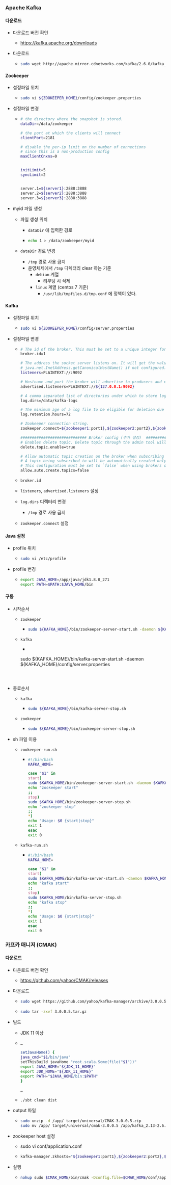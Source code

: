 

### Apache Kafka

#### 다운로드

- 다운로드 버전 확인 

  - https://kafka.apache.org/downloads

- 다운로드

  - ```bash
    sudo wget http://apache.mirror.cdnetworks.com/kafka/2.6.0/kafka_2.13-2.6.0.tgz
    ```

#### Zookeeper

- 설정파일 위치
  - ```bash
    sudo vi ${ZOOKEEPER_HOME}/config/zookeeper.properties
    ```

- 설정파일 변경

  - ```sh
    # the directory where the snapshot is stored.
    dataDir=/data/zookeeper
    
    # the port at which the clients will connect
    clientPort=2181
    
    # disable the per-ip limit on the number of connections 
    # since this is a non-production config
    maxClientCnxns=0
    
    
    initLimit=5
    syncLimit=2
    
    
    server.1=${server1}:2888:3888
    server.2=${server2}:2888:3888
    server.3=${server3}:2888:3888
    ```
  
- myid 파일 생성

  - 파일 생성 위치

    - `dataDir` 에 입력한 경로

    - ```bash
      echo 1 > /data/zookeeper/myid
      ```

  - `dataDir` 경로 변경

    - `/tmp` 경로 사용 금지
    - 운영체제에서 `/tmp` 디렉터리 clear 하는 기준
      - `debian` 계열
        - 리부팅 시 삭제
      - `linux` 계열 (centos 7 기준)
        - `/usr/lib/tmpfiles.d/tmp.conf` 에 정책이 있다.

#### Kafka

- 설정파일 위치

  - ```bash
    sudo vi ${ZOOKEEPER_HOME}/config/server.properties
    ```

- 설정파일 변경
  - ```sh
    # The id of the broker. This must be set to a unique integer for each broker.
    broker.id=1
    
    # The address the socket server listens on. It will get the value returned from
    # java.net.InetAddress.getCanonicalHostName() if not configured.
    listeners=PLAINTEXT://:9092
    
    # Hostname and port the broker will advertise to producers and consumers.
    advertised.listeners=PLAINTEXT://${127.0.0.1:9092}
    
    # A comma separated list of directories under which to store log files
    log.dirs=/data/kafka-logs
    
    # The minimum age of a log file to be eligible for deletion due to age
    log.retention.hours=72
    
    # Zookeeper connection string.
    zookeeper.connect=${zookeeper1:port1},${zookeeper2:port2},${zookeeper3:port3}
    
    ############################# Broker config (추가 설정)  #############################
    # Enables delete topic. Delete topic through the admin tool will have no effect if this config is turned off
    delete.topic.enable=true
    
    # Allow automatic topic creation on the broker when subscribing to or assigning a topic.
    # A topic being subscribed to will be automatically created only if the broker allows for it using `auto.create.topics.enable` broker configuration.
    # This configuration must be set to `false` when using brokers older than 0.11.0
    allow.auto.create.topics=false
    ```

  - `broker.id`
  - `listeners`, `advertised.listeners` 설정
  - `log.dirs` 디렉터리 변경
    
    - `/tmp` 경로 사용 금지
  - `zookeeper.connect` 설정

#### Java 설정

- profile 위치

  - ```bash
    sudo vi /etc/profile
    ```

- profile 변경

  - ```sh
    export JAVA_HOME=/app/java/jdk1.8.0_271
    export PATH=$PATH:$JAVA_HOME/bin
    ```



#### 구동

- 시작순서

  - `zookeeper` 

    - ```sh
      sudo ${KAFKA_HOME}/bin/zookeeper-server-start.sh -daemon ${KAFKA_HOME}/config/zookeeper.properties
      ```

  - `kafka`

    - ```sh
    sudo ${KAFKA_HOME}/bin/kafka-server-start.sh -daemon ${KAFKA_HOME}/config/server.properties
      ```



- 종료순서

  - `kafka` 

    - ```sh
      sudo ${KAFKA_HOME}/bin/kafka-server-stop.sh
      ```

  - `zookeeper`

    - ```sh
      sudo ${KAFKA_HOME}/bin/zookeeper-server-stop.sh
      ```


- sh 파일 이용

  - `zookeeper-run.sh`

    - ```sh
      #!/bin/bash
      KAFKA_HOME=
      
      case "$1" in
      start)
      sudo $KAFKA_HOME/bin/zookeeper-server-start.sh -daemon $KAFKA_HOME/config/zookeeper.properties
      echo "zookeeper start"
      ;;
      stop)
      sudo $KAFKA_HOME/bin/zookeeper-server-stop.sh
      echo "zookeeper stop"
      ;;
      *)
      echo "Usage: $0 {start|stop}"
      exit 1
      esac
      exit 0
      ```

  - `kafka-run.sh`

    - ```sh
      #!/bin/bash
      KAFKA_HOME=
      
      case "$1" in
      start)
      sudo $KAFKA_HOME/bin/kafka-server-start.sh -daemon $KAFKA_HOME/config/server.properties
      echo "kafka start"
      ;;
      stop)
      sudo $KAFKA_HOME/bin/kafka-server-stop.sh
      echo "kafka stop"
      ;;
      *)
      echo "Usage: $0 {start|stop}"
      exit 1
      esac
      exit 0
      ```





### 카프카 매니저 (CMAK)

#### 다운로드

- 다운로드 버전 확인

  - https://github.com/yahoo/CMAK/releases

- 다운로드

  - ```bash
    sudo wget https://github.com/yahoo/kafka-manager/archive/3.0.0.5.tar.gz
    ```

  - ```bash
    sudo tar -zxvf 3.0.0.5.tar.gz
    ```

- 빌드

  - JDK 11 이상

  - ```sh
    …
    
    setJavaHome() {
    java_cmd="$1/bin/java"
    setThisBuild javaHome "root.scala.Some(file("$1"))"
    export JAVA_HOME="${JDK_11_HOME}"
    export JDK_HOME="${JDK_11_HOME}"
    export PATH="$JAVA_HOME/bin:$PATH"
    }
    
    …
    ```

  - `./sbt clean dist`

- output 파일

  - ```bash
    sudo unzip -d /app/ target/universal/CMAK-3.0.0.5.zip
    sudo mv /app/ target/universal/cmak-3.0.0.5 /app/kafka_2.13-2.6.0/cmak-3.0.0.5
    ```

- zookeeper host 설정

  - sudo vi conf/application.conf

  - ```sh
    kafka-manager.zkhosts="${zookeeper1:port1},${zookeeper2:port2},${zookeeper3:port3}"
    ```

- 실행

  - ```sh
    nohup sudo $CMAK_HOME/bin/cmak -Dconfig.file=$CMAK_HOME/conf/application.conf -java-home $JAVA_11_HOME &
    ```